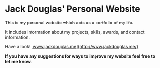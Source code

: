 # Jack Douglas' Personal Website

This is my personal website which acts as a portfolio of my life.

It includes information about my projects, skills, awards, and contact information.

Have a look! [www.jackdouglas.me](http://www.jackdouglas.me/)

**If you have any suggestions for ways to improve my website feel free to let me know.**
